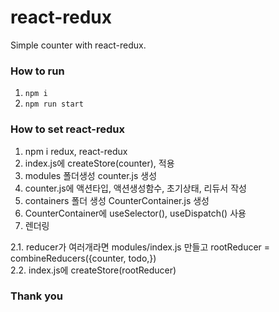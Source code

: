 # react-redux
Simple counter with react-redux.  

### How to run
1. ```npm i```
2. ```npm run start```

### How to set react-redux
1. npm i redux, react-redux  
2. index.js에 createStore(counter), <Provider store={store}> 적용  
3. modules 폴더생성 counter.js 생성  
4. counter.js에 액션타입, 액션생성함수, 초기상태, 리듀서 작성  
5. containers 폴더 생성 CounterContainer.js 생성  
6. CounterContainer에 useSelector(), useDispatch() 사용  
7. <CounterContiner> 렌더링  
  
  
2.1. reducer가 여러개라면 modules/index.js 만들고 rootReducer = combineReducers({counter, todo,})  
2.2. index.js에 createStore(rootReducer)

### Thank you
